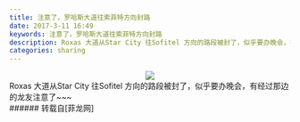 ```yaml
---
title: 注意了，罗哈斯大道往索菲特方向封路
date: 2017-3-11 16:49
keywords: 注意了，罗哈斯大道往索菲特方向封路
description: Roxas 大道从Star City 往Sofitel 方向的路段被封了，似乎要办晚会，有经过那边的龙友注意了~~~
categories: sharing
---
```

<td class="t_f" id="postmessage_576778">

<div align="center">

<img aid="509570" data-cf-modified-6a791e5ed0e004fd6ef4fdc6-="" file="data/attachment/forum/201703/11/164919q1oxt0z1qhhihi10.jpg.thumb.jpg" id="aimg_509570" inpost="1" onclick="" onmouseover="" src="http://www.flw.ph/data/attachment/forum/201703/11/164919q1oxt0z1qhhihi10.jpg" style="cursor:pointer" zoomfile="data/attachment/forum/201703/11/164919q1oxt0z1qhhihi10.jpg"/>


</div>Roxas 大道从Star City 往Sofitel 方向的路段被封了，似乎要办晚会，有经过那边的龙友注意了~~~<br/>
</td>
###### 转载自[菲龙网]